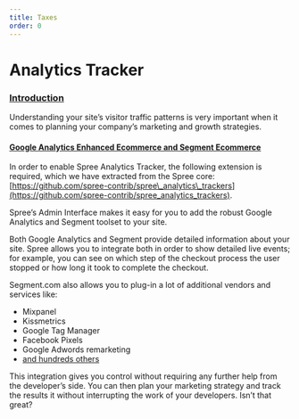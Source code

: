 ```yaml
---
title: Taxes
order: 0
---
```


# Analytics Tracker

### [Introduction](analytics-tracker.md#introduction) <a id="introduction"></a>

Understanding your site’s visitor traffic patterns is very important when it comes to planning your company’s marketing and growth strategies.

#### [Google Analytics Enhanced Ecommerce and Segment Ecommerce](analytics-tracker.md#google-analytics-enhanced-ecommerce-and-segment-ecommerce) <a id="google-analytics-enhanced-ecommerce-and-segment-ecommerce"></a>

In order to enable Spree Analytics Tracker, the following extension is required, which we have extracted from the Spree core: [https://github.com/spree-contrib/spree\_analytics\_trackers](https://github.com/spree-contrib/spree_analytics_trackers).

Spree’s Admin Interface makes it easy for you to add the robust Google Analytics and Segment toolset to your site.

Both Google Analytics and Segment provide detailed information about your site. Spree allows you to integrate both in order to show detailed live events; for example, you can see on which step of the checkout process the user stopped or how long it took to complete the checkout.

Segment.com also allows you to plug-in a lot of additional vendors and services like:

* Mixpanel
* Kissmetrics
* Google Tag Manager
* Facebook Pixels
* Google Adwords remarketing
* [and hundreds others](https://segment.com/catalog/#integrations/all)

This integration gives you control without requiring any further help from the developer’s side. You can then plan your marketing strategy and track the results it without interrupting the work of your developers. Isn’t that great?

